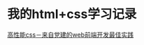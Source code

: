 # 我的html+css学习记录

<a href="https://github.com/gzhappysky/html-css-study/issues/1">高性能css－来自党建的web前端开发最佳实践</a>

